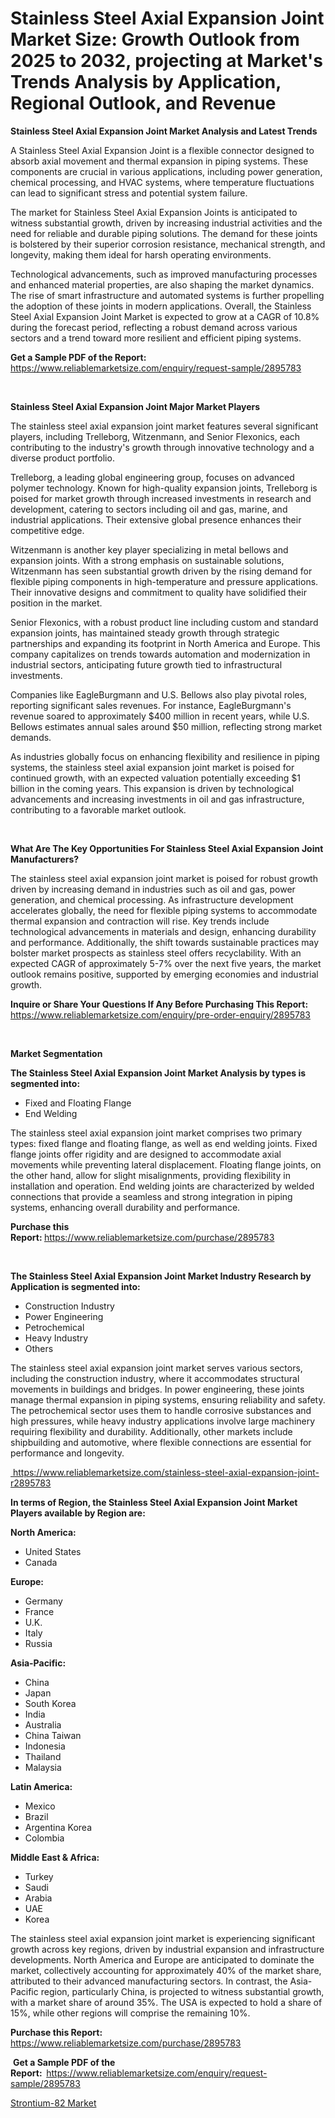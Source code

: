 <p><h1>Stainless Steel Axial Expansion Joint Market Size: Growth Outlook from 2025 to 2032, projecting at Market's Trends Analysis by Application, Regional Outlook, and Revenue</h1></p><p><strong>Stainless Steel Axial Expansion Joint Market Analysis and Latest Trends</strong></p>
<p><p>A Stainless Steel Axial Expansion Joint is a flexible connector designed to absorb axial movement and thermal expansion in piping systems. These components are crucial in various applications, including power generation, chemical processing, and HVAC systems, where temperature fluctuations can lead to significant stress and potential system failure. </p><p>The market for Stainless Steel Axial Expansion Joints is anticipated to witness substantial growth, driven by increasing industrial activities and the need for reliable and durable piping solutions. The demand for these joints is bolstered by their superior corrosion resistance, mechanical strength, and longevity, making them ideal for harsh operating environments. </p><p>Technological advancements, such as improved manufacturing processes and enhanced material properties, are also shaping the market dynamics. The rise of smart infrastructure and automated systems is further propelling the adoption of these joints in modern applications. Overall, the Stainless Steel Axial Expansion Joint Market is expected to grow at a CAGR of 10.8% during the forecast period, reflecting a robust demand across various sectors and a trend toward more resilient and efficient piping systems.</p></p>
<p><strong>Get a Sample PDF of the Report:&nbsp;</strong> <a href="https://www.reliablemarketsize.com/enquiry/request-sample/2895783?utm_campaign=3166&utm_medium=2&utm_source=Github&utm_content=ia&utm_term=15032025&utm_id=stainless-steel-axial-expansion-joint">https://www.reliablemarketsize.com/enquiry/request-sample/2895783</a></p>
<p>&nbsp;</p>
<p><strong>Stainless Steel Axial Expansion Joint Major Market Players</strong></p>
<p><p>The stainless steel axial expansion joint market features several significant players, including Trelleborg, Witzenmann, and Senior Flexonics, each contributing to the industry's growth through innovative technology and a diverse product portfolio. </p><p>Trelleborg, a leading global engineering group, focuses on advanced polymer technology. Known for high-quality expansion joints, Trelleborg is poised for market growth through increased investments in research and development, catering to sectors including oil and gas, marine, and industrial applications. Their extensive global presence enhances their competitive edge.</p><p>Witzenmann is another key player specializing in metal bellows and expansion joints. With a strong emphasis on sustainable solutions, Witzenmann has seen substantial growth driven by the rising demand for flexible piping components in high-temperature and pressure applications. Their innovative designs and commitment to quality have solidified their position in the market.</p><p>Senior Flexonics, with a robust product line including custom and standard expansion joints, has maintained steady growth through strategic partnerships and expanding its footprint in North America and Europe. This company capitalizes on trends towards automation and modernization in industrial sectors, anticipating future growth tied to infrastructural investments.</p><p>Companies like EagleBurgmann and U.S. Bellows also play pivotal roles, reporting significant sales revenues. For instance, EagleBurgmann's revenue soared to approximately $400 million in recent years, while U.S. Bellows estimates annual sales around $50 million, reflecting strong market demands.</p><p>As industries globally focus on enhancing flexibility and resilience in piping systems, the stainless steel axial expansion joint market is poised for continued growth, with an expected valuation potentially exceeding $1 billion in the coming years. This expansion is driven by technological advancements and increasing investments in oil and gas infrastructure, contributing to a favorable market outlook.</p></p>
<p>&nbsp;</p>
<p><strong>What Are The Key Opportunities For Stainless Steel Axial Expansion Joint Manufacturers?</strong></p>
<p><p>The stainless steel axial expansion joint market is poised for robust growth driven by increasing demand in industries such as oil and gas, power generation, and chemical processing. As infrastructure development accelerates globally, the need for flexible piping systems to accommodate thermal expansion and contraction will rise. Key trends include technological advancements in materials and design, enhancing durability and performance. Additionally, the shift towards sustainable practices may bolster market prospects as stainless steel offers recyclability. With an expected CAGR of approximately 5-7% over the next five years, the market outlook remains positive, supported by emerging economies and industrial growth.</p></p>
<p><strong>Inquire or Share Your Questions If Any Before Purchasing This Report:</strong> <a href="https://www.reliablemarketsize.com/enquiry/pre-order-enquiry/2895783?utm_campaign=3166&utm_medium=2&utm_source=Github&utm_content=ia&utm_term=15032025&utm_id=stainless-steel-axial-expansion-joint">https://www.reliablemarketsize.com/enquiry/pre-order-enquiry/2895783</a></p>
<p>&nbsp;</p>
<p><strong>Market Segmentation</strong></p>
<p><strong>The Stainless Steel Axial Expansion Joint Market Analysis by types is segmented into:</strong></p>
<p><ul><li>Fixed and Floating Flange</li><li>End Welding</li></ul></p>
<p><p>The stainless steel axial expansion joint market comprises two primary types: fixed flange and floating flange, as well as end welding joints. Fixed flange joints offer rigidity and are designed to accommodate axial movements while preventing lateral displacement. Floating flange joints, on the other hand, allow for slight misalignments, providing flexibility in installation and operation. End welding joints are characterized by welded connections that provide a seamless and strong integration in piping systems, enhancing overall durability and performance.</p></p>
<p><strong>Purchase this Report:&nbsp;</strong><a href="https://www.reliablemarketsize.com/purchase/2895783?utm_campaign=3166&utm_medium=2&utm_source=Github&utm_content=ia&utm_term=15032025&utm_id=stainless-steel-axial-expansion-joint">https://www.reliablemarketsize.com/purchase/2895783</a></p>
<p>&nbsp;</p>
<p><strong>The Stainless Steel Axial Expansion Joint Market Industry Research by Application is segmented into:</strong></p>
<p><ul><li>Construction Industry</li><li>Power Engineering</li><li>Petrochemical</li><li>Heavy Industry</li><li>Others</li></ul></p>
<p><p>The stainless steel axial expansion joint market serves various sectors, including the construction industry, where it accommodates structural movements in buildings and bridges. In power engineering, these joints manage thermal expansion in piping systems, ensuring reliability and safety. The petrochemical sector uses them to handle corrosive substances and high pressures, while heavy industry applications involve large machinery requiring flexibility and durability. Additionally, other markets include shipbuilding and automotive, where flexible connections are essential for performance and longevity.</p></p>
<p><a href="https://www.reliablemarketsize.com/stainless-steel-axial-expansion-joint-r2895783?utm_campaign=3166&utm_medium=2&utm_source=Github&utm_content=ia&utm_term=15032025&utm_id=stainless-steel-axial-expansion-joint">&nbsp;https://www.reliablemarketsize.com/stainless-steel-axial-expansion-joint-r2895783</a></p>
<p><strong>In terms of Region, the Stainless Steel Axial Expansion Joint Market Players available by Region are:</strong></p>
<p>
    <p> <strong> North America: </strong>
        <ul>
            <li>United States</li>
            <li>Canada</li>
        </ul>
        </p> 
    <p> <strong> Europe: </strong>
        <ul>
            <li>Germany</li>
            <li>France</li>
            <li>U.K.</li>
            <li>Italy</li>
            <li>Russia</li>
        </ul>
        </p> 
    <p> <strong> Asia-Pacific: </strong>
        <ul>
            <li>China</li>
            <li>Japan</li>
            <li>South Korea</li>
            <li>India</li>
            <li>Australia</li>
            <li>China Taiwan</li>
            <li>Indonesia</li>
            <li>Thailand</li>
            <li>Malaysia</li>
        </ul>
        </p> 
    <p> <strong> Latin America: </strong>
        <ul>
            <li>Mexico</li>
            <li>Brazil</li>
            <li>Argentina Korea</li>
            <li>Colombia</li>
        </ul>
        </p> 
    <p> <strong> Middle East & Africa: </strong>
        <ul>
            <li>Turkey</li>
            <li>Saudi</li>
            <li>Arabia</li>
            <li>UAE</li>
            <li>Korea</li>
        </ul>
    </p>
    </p>
<p><p>The stainless steel axial expansion joint market is experiencing significant growth across key regions, driven by industrial expansion and infrastructure developments. North America and Europe are anticipated to dominate the market, collectively accounting for approximately 40% of the market share, attributed to their advanced manufacturing sectors. In contrast, the Asia-Pacific region, particularly China, is projected to witness substantial growth, with a market share of around 35%. The USA is expected to hold a share of 15%, while other regions will comprise the remaining 10%.</p></p>
<p><strong>Purchase this Report: </strong><a href="https://www.reliablemarketsize.com/purchase/2895783?utm_campaign=3166&utm_medium=2&utm_source=Github&utm_content=ia&utm_term=15032025&utm_id=stainless-steel-axial-expansion-joint">https://www.reliablemarketsize.com/purchase/2895783</a></p>
<p>&nbsp;<strong>Get a Sample PDF of the Report:&nbsp;&nbsp;</strong><a href="https://www.reliablemarketsize.com/enquiry/request-sample/2895783?utm_campaign=3166&utm_medium=2&utm_source=Github&utm_content=ia&utm_term=15032025&utm_id=stainless-steel-axial-expansion-joint">https://www.reliablemarketsize.com/enquiry/request-sample/2895783</a></p>
<p><strong></strong></p>
<p><p><a href="https://github.com/saoneubeh8/Market-Research-Report-List-1/blob/main/strontium-82-market.md?utm_campaign=3166&utm_medium=2&utm_source=Github&utm_content=ia&utm_term=15032025&utm_id=stainless-steel-axial-expansion-joint">Strontium-82 Market</a></p></p>